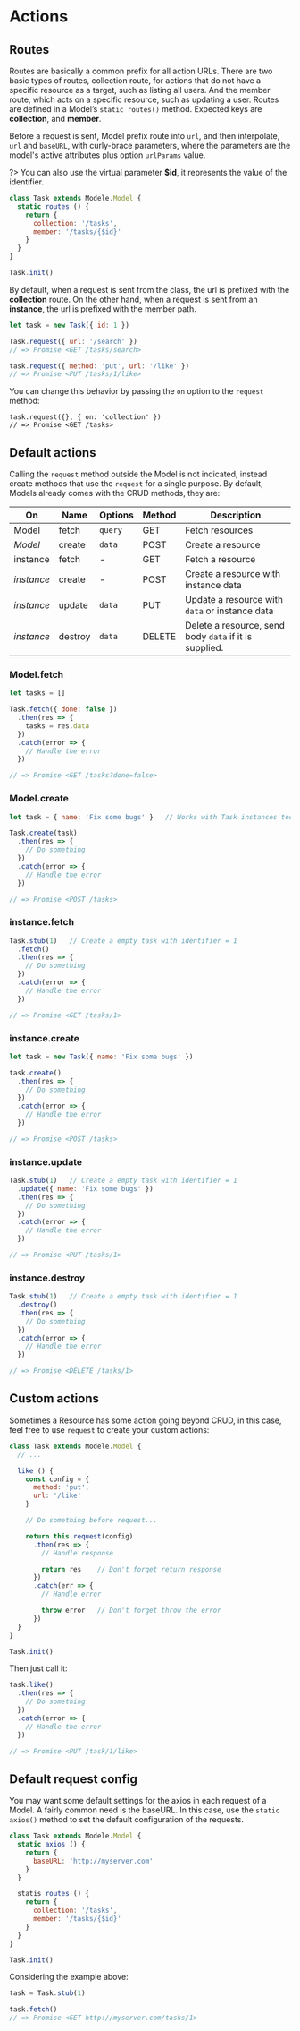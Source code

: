 # Actions

## Routes

Routes are basically a common prefix for all action URLs. There are two basic types of routes, collection route, for actions that do not have a specific resource as a target, such as listing all users. And the member route, which acts on a specific resource, such as updating a user. Routes are defined in a Model’s `static routes()` method. Expected keys are **collection**, and **member**.

Before a request is sent, Model prefix route into `url`, and then interpolate, `url` and `baseURL`, with curly-brace parameters, where the parameters are the model's active attributes plus option `urlParams` value.

?> You can also use the virtual parameter **$id**, it represents the value of the identifier.

```javascript
class Task extends Modele.Model {
  static routes () {
    return {
      collection: '/tasks',
      member: '/tasks/{$id}'
    }
  }
}

Task.init()
```

By default, when a request is sent from the class, the url is prefixed with the **collection** route. On the other hand, when a request is sent from an **instance**, the url is prefixed with the member path.

```javascript
let task = new Task({ id: 1 })

Task.request({ url: '/search' })
// => Promise <GET /tasks/search>

task.request({ method: 'put', url: '/like' })
// => Promise <PUT /tasks/1/like>
```

You can change this behavior by passing the `on` option to the `request` method:

```
task.request({}, { on: 'collection' })
// => Promise <GET /tasks>
```

## Default actions

Calling the `request` method outside the Model is not indicated, instead create methods that use the `request` for a single purpose. By default, Models already comes with the CRUD methods, they are:


| On         | Name    | Options | Method | Description
| ---------- | ------- | ------- | ------ | ---
| Model      | fetch   | `query` | GET    | Fetch resources
| *Model*    | create  | `data`  | POST   | Create a resource
| instance   | fetch   | *-*     | GET    | Fetch a resource
| *instance* | create  | *-*     | POST   | Create a resource with instance data
| *instance* | update  | `data`  | PUT    | Update a resource with `data` or instance data
| *instance* | destroy | `data`  | DELETE | Delete a resource, send body `data` if it is supplied.

### Model.fetch

```javascript
let tasks = []

Task.fetch({ done: false })
  .then(res => {
    tasks = res.data
  })
  .catch(error => {
    // Handle the error
  })

// => Promise <GET /tasks?done=false>
```

### Model.create

```javascript
let task = { name: 'Fix some bugs' }   // Works with Task instances too

Task.create(task)
  .then(res => {
    // Do something
  })
  .catch(error => {
    // Handle the error
  })

// => Promise <POST /tasks>
```

### instance.fetch

```javascript
Task.stub(1)   // Create a empty task with identifier = 1
  .fetch()
  .then(res => {
    // Do something
  })
  .catch(error => {
    // Handle the error
  })

// => Promise <GET /tasks/1>
```

### instance.create

```javascript
let task = new Task({ name: 'Fix some bugs' })

task.create()
  .then(res => {
    // Do something
  })
  .catch(error => {
    // Handle the error
  })

// => Promise <POST /tasks>
```

### instance.update

```javascript
Task.stub(1)   // Create a empty task with identifier = 1
  .update({ name: 'Fix some bugs' })
  .then(res => {
    // Do something
  })
  .catch(error => {
    // Handle the error
  })

// => Promise <PUT /tasks/1>
```

### instance.destroy

```javascript
Task.stub(1)   // Create a empty task with identifier = 1
  .destroy()
  .then(res => {
    // Do something
  })
  .catch(error => {
    // Handle the error
  })

// => Promise <DELETE /tasks/1>
```

## Custom actions

Sometimes a Resource has some action going beyond CRUD, in this case, feel free to use `request` to create your custom actions:

```javascript
class Task extends Modele.Model {
  // ...

  like () {
    const config = {
      method: 'put',
      url: '/like'
    }

    // Do something before request...

    return this.request(config)
      .then(res => {
        // Handle response

        return res    // Don't forget return response
      })
      .catch(err => {
        // Handle error

        throw error   // Don't forget throw the error
      })
  }
}

Task.init()
```

Then just call it:

```javascript
task.like()
  .then(res => {
    // Do something
  })
  .catch(error => {
    // Handle the error
  })

// => Promise <PUT /task/1/like>
```

## Default request config

You may want some default settings for the axios in each request of a Model. A fairly common need is the baseURL. In this case, use the `static axios()` method to set the default configuration of the requests.

```javascript
class Task extends Modele.Model {
  static axios () {
    return {
      baseURL: 'http://myserver.com'
    }
  }

  statis routes () {
    return {
      collection: '/tasks',
      member: '/tasks/{$id}'
    }
  }
}

Task.init()
```

Considering the example above:

```javascript
task = Task.stub(1)

task.fetch()
// => Promise <GET http://myserver.com/tasks/1>
```